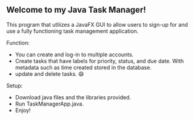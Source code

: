 <!-- ABOUT THE PROJECT -->
## Welcome to my Java Task Manager!



This program that utliizes a JavaFX GUI to allow users to sign-up for and use a fully functioning task management application. 

Function:
* You can create and log-in to multiple accounts. 
* Create tasks that have labels for priority, status, and due date. With metadata such as time created stored in the database. 
* update and delete tasks. :smile:

Setup:
* Download java files and the libraries provided.
* Run TaskManagerApp.java.
* Enjoy!
